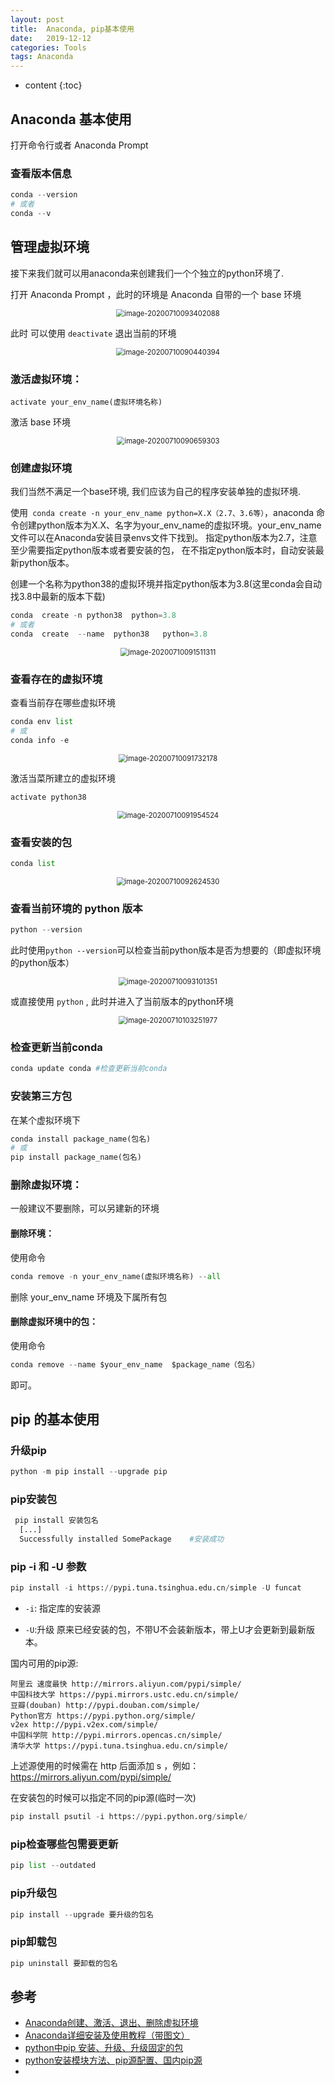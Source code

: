 ```yaml
---
layout: post
title:  Anaconda, pip基本使用
date:   2019-12-12
categories: Tools
tags: Anaconda 
---
```

* content
{:toc}




## Anaconda 基本使用



打开命令行或者 Anaconda Prompt

### 查看版本信息

```python
conda --version
# 或者
conda --v
```



## 管理虚拟环境

接下来我们就可以用anaconda来创建我们一个个独立的python环境了.

打开 Anaconda Prompt ，此时的环境是 Anaconda 自带的一个 base 环境

<center><img src="https://raw.githubusercontent.com/HG1227/image/master/img_tuchuang/20200714113729.png" alt="image-20200710093402088" style="zoom: 80%;" /></center>

此时 可以使用 `deactivate` 退出当前的环境

<center><img src="https://raw.githubusercontent.com/HG1227/image/master/img_tuchuang/20200714113747.png" alt="image-20200710090440394" style="zoom:80%;" /></center>

### 激活虚拟环境：

```
activate your_env_name(虚拟环境名称)
```

激活 base 环境

<center><img src="https://raw.githubusercontent.com/HG1227/image/master/img_tuchuang/20200714113807.png" alt="image-20200710090659303" style="zoom:80%;" /></center>



### 创建虚拟环境

我们当然不满足一个base环境, 我们应该为自己的程序安装单独的虚拟环境.

使用` conda create -n your_env_name python=X.X（2.7、3.6等）`，anaconda 命令创建python版本为X.X、名字为your_env_name的虚拟环境。your_env_name文件可以在Anaconda安装目录envs文件下找到。 指定python版本为2.7，注意至少需要指定python版本或者要安装的包， 在不指定python版本时，自动安装最新python版本。


创建一个名称为python38的虚拟环境并指定python版本为3.8(这里conda会自动找3.8中最新的版本下载)

```python
conda  create -n python38  python=3.8
# 或者
conda  create  --name  python38   python=3.8
```



<center><img src="https://raw.githubusercontent.com/HG1227/image/master/img_tuchuang/20200714113834.png" alt="image-20200710091511311" style="zoom:80%;" /></center>

### 查看存在的虚拟环境

查看当前存在哪些虚拟环境

```python
conda env list 
# 或 
conda info -e
```

<center><img src="https://raw.githubusercontent.com/HG1227/image/master/img_tuchuang/20200714113856.png" alt="image-20200710091732178" style="zoom:80%;" /></center>

激活当菜所建立的虚拟环境

```python
activate python38
```



<center><img src="https://raw.githubusercontent.com/HG1227/image/master/img_tuchuang/20200714113919.png" alt="image-20200710091954524" style="zoom:80%;" /></center>

### 查看安装的包

```python
conda list
```

<center><img src="https://raw.githubusercontent.com/HG1227/image/master/img_tuchuang/20200714113939.png" alt="image-20200710092624530" style="zoom:80%;" /></center>



### 查看当前环境的 python 版本

```python
python --version
```

此时使用`python --version`可以检查当前python版本是否为想要的（即虚拟环境的python版本）

<center><img src="https://raw.githubusercontent.com/HG1227/image/master/img_tuchuang/20200714114000.png" alt="image-20200710093101351" style="zoom:80%;" /></center>

或直接使用 `python` , 此时并进入了当前版本的python环境

<center><img src="https://raw.githubusercontent.com/HG1227/image/master/img_tuchuang/20200714114020.png" alt="image-20200710103251977" style="zoom:80%;" /></center>

### 检查更新当前conda

```python
conda update conda #检查更新当前conda
```

### 安装第三方包

在某个虚拟环境下

```python
conda install package_name(包名)
# 或
pip install package_name(包名)
```





### 删除虚拟环境：

一般建议不要删除，可以另建新的环境

#### 删除环境：

使用命令

```python
conda remove -n your_env_name(虚拟环境名称) --all
```

  删除 your_env_name 环境及下属所有包

#### 删除虚拟环境中的包：

使用命令

```python
conda remove --name $your_env_name  $package_name（包名）
```

 即可。



## pip 的基本使用

### 升级pip

```python
python -m pip install --upgrade pip
```



### pip安装包

```python
 pip install 安装包名
  [...]
  Successfully installed SomePackage    #安装成功
```



### pip -i 和 -U 参数

```python
pip install -i https://pypi.tuna.tsinghua.edu.cn/simple -U funcat
```

- `-i`: 指定库的安装源

- `-U`:升级 原来已经安装的包，不带U不会装新版本，带上U才会更新到最新版本。

国内可用的pip源:

```
阿里云 速度最快 http://mirrors.aliyun.com/pypi/simple/
中国科技大学 https://pypi.mirrors.ustc.edu.cn/simple/
豆瓣(douban) http://pypi.douban.com/simple/
Python官方 https://pypi.python.org/simple/
v2ex http://pypi.v2ex.com/simple/
中国科学院 http://pypi.mirrors.opencas.cn/simple/
清华大学 https://pypi.tuna.tsinghua.edu.cn/simple/
```

上述源使用的时候需在 http 后面添加 s ，例如：<https://mirrors.aliyun.com/pypi/simple/>

在安装包的时候可以指定不同的pip源(临时一次)

```python
pip install psutil -i https://pypi.python.org/simple/
```



### pip检查哪些包需要更新

```python
pip list --outdated
```

### pip升级包

```python
pip install --upgrade 要升级的包名
```

### pip卸载包

```python
pip uninstall 要卸载的包名
```



## 参考

- <a href="https://blog.csdn.net/sizhi_xht/article/details/80964099" target="_blank">Anaconda创建、激活、退出、删除虚拟环境</a> 
- <a href="https://blog.csdn.net/ITLearnHall/article/details/81708148" target="_blank">Anaconda详细安装及使用教程（带图文）</a> 
- <a href="https://blog.csdn.net/qq_15260769/article/details/80731407" target="_blank">python中pip 安装、升级、升级固定的包</a> 
- <a href="https://blog.csdn.net/xuemeilu/article/details/70674022" target="_blank">python安装模块方法、pip源配置、国内pip源</a> 
- <a href="" target="_blank"></a>
